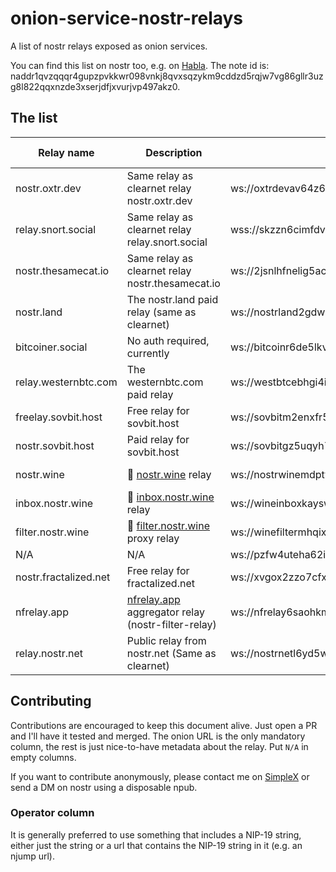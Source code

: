 # onion-service-nostr-relays
A list of nostr relays exposed as onion services.

You can find this list on nostr too, e.g. on [Habla](https://habla.news/u/0xtr@oxtr.dev/1714295238905).
The note id is: naddr1qvzqqqr4gupzpvkkwr098vnkj8qvxsqzykm9cddzd5rqjw7vg86gllr3uzg8l822qqxnzde3xserjdfjxvurjvp497akz0.


## The list

| Relay name | Description | Onion url | Operator | Payment URL |
| --- | --- | --- | --- | --- |
| nostr.oxtr.dev | Same relay as clearnet relay nostr.oxtr.dev | ws://oxtrdevav64z64yb7x6rjg4ntzqjhedm5b5zjqulugknhzr46ny2qbad.onion | [njump](https://njump.me/nprofile1qqst94nsmefmya53crp5qq39kewrtgndqcynhnzp7j8lcu0qjple6jspz3mhxue69uhkummnw3ezummcw3ezuer9wcq3gamnwvaz7tmjv4kxz7fwv3sk6atn9e5k7jxrgyy) | N/A |
| relay.snort.social | Same relay as clearnet relay relay.snort.social | wss://skzzn6cimfdv5e2phjc4yr5v7ikbxtn5f7dkwn5c7v47tduzlbosqmqd.onion | [njump](https://njump.me/nprofile1qqsx8lnrrrw9skpulctgzruxm5y7rzlaw64tcf9qpqww9pt0xvzsfmgpzpmhxue69uhkummnw3ezuamfdejszxrhwden5te0wfjkccte9eekummjwsh8xmmrd9skct9tyup) | N/A |
| nostr.thesamecat.io | Same relay as clearnet relay nostr.thesamecat.io | ws://2jsnlhfnelig5acq6iacydmzdbdmg7xwunm4xl6qwbvzacw4lwrjmlyd.onion | [njump](https://njump.me/npub1wtuh24gpuxjyvnmjwlvxzg8k0elhasagfmmgz0x8vp4ltcy8ples54e7js) | N/A |
| nostr.land | The nostr.land paid relay (same as clearnet) | ws://nostrland2gdw7g3y77ctftovvil76vquipymo7tsctlxpiwknevzfid.onion | [njump](https://nostr.at/npub12262qa4uhw7u8gdwlgmntqtv7aye8vdcmvszkqwgs0zchel6mz7s6cgrkj) | [Payment URL](http://nostrland2gdw7g3y77ctftovvil76vquipymo7tsctlxpiwknevzfid.onion) |
| bitcoiner.social | No auth required, currently | ws://bitcoinr6de5lkvx4tpwdmzrdfdpla5sya2afwpcabjup2xpi5dulbad.onion | [njump](https://njump.me/npub1an3nz7lczcunpdw6ltjst94hgzcxpppnk7zk3zr2nfcj4yd96kdse6twjd) | N/A |
| relay.westernbtc.com | The westernbtc.com paid relay | ws://westbtcebhgi4ilxxziefho6bqu5lqwa5ncfjefnfebbhx2cwqx5knyd.onion | [njump](https://njump.me/npub1pc57ls4rad5kvsp733suhzl2d4u9y7h4upt952a2pucnalc59teq33dmza) | [Payment URL](hjar34h5zwgtvxr345q7rncso3dhdaryuxgri3lu7lbhmnzvin72z5ad.onion) |
| freelay.sovbit.host | Free relay for sovbit.host | ws://sovbitm2enxfr5ot6qscwy5ermdffbqscy66wirkbsigvcshumyzbbqd.onion | [njump](https://njump.me/npub1gnwpctdec0aa00hfy4lvadftu08ccs9677mr73h9ddv2zvw8fu9smmerrq) | N/A |
| nostr.sovbit.host | Paid relay for sovbit.host | ws://sovbitgz5uqyh7jwcsudq4sspxlj4kbnurvd3xarkkx2use3k6rlibqd.onion | [njump](https://njump.me/npub1gnwpctdec0aa00hfy4lvadftu08ccs9677mr73h9ddv2zvw8fu9smmerrq) | N/A |
| nostr.wine | 🍷 [nostr.wine](https://nostr.wine) relay | ws://nostrwinemdptvqukjttinajfeedhf46hfd5bz2aj2q5uwp7zros3nad.onion | [njump](https://njump.me/npub1fyvwkve2gxm3h2d8fvwuvsnkell4jtj4zpae8w4w8zhn2g89t96s0tsfuk) | [Payment URL](http://nostrwinemdptvqukjttinajfeedhf46hfd5bz2aj2q5uwp7zros3nad.onion) |
| inbox.nostr.wine | 🍷 [inbox.nostr.wine](https://inbox.nostr.wine) relay | ws://wineinboxkayswlofkugkjwhoyi744qvlzdxlmdvwe7cei2xxy4gc6ad.onion | [njump](https://njump.me/npub1fyvwkve2gxm3h2d8fvwuvsnkell4jtj4zpae8w4w8zhn2g89t96s0tsfuk) | [Payment URL](http://wineinboxkayswlofkugkjwhoyi744qvlzdxlmdvwe7cei2xxy4gc6ad.onion) |
| filter.nostr.wine | 🍷 [filter.nostr.wine](https://filter.nostr.wine) proxy relay | ws://winefiltermhqixxzmnzxhrmaufpnfq3rmjcl6ei45iy4aidrngpsyid.onion | [njump](https://njump.me/npub1fyvwkve2gxm3h2d8fvwuvsnkell4jtj4zpae8w4w8zhn2g89t96s0tsfuk) | [Payment URL](http://nostrwinemdptvqukjttinajfeedhf46hfd5bz2aj2q5uwp7zros3nad.onion/add-time) |
| N/A | N/A | ws://pzfw4uteha62iwkzm3lycabk4pbtcr67cg5ymp5i3xwrpt3t24m6tzad.onion:81 | [njump](https://njump.oxtr.dev/nprofile1q9z8wue69uhky6t5vdhkjmnjxejx2dtvddm8sdr5wpmkgmt6wfjxversd3sn2umevyexzenhwp3kzcn2w4cry7rsdy6kgatvvfskgtn0de5k7m30q9z8wue69uhk77r5wfjx2anpwcmrg73kx3ukydmcxeex5ee5de685ut2dpjkgmf4vg6h56n3w4k82emtde585u35xeh8jvn3vfskgtn0de5k7m30qqs93v545xjl0w8865rhw7kte0mkjxst88rk3k3xj53q4zdxm2zu5ectdn2z6) | N/A |
| nostr.fractalized.net | Free relay for fractalized.net | ws://xvgox2zzo7cfxcjrd2llrkthvjs5t7efoalu34s6lmkqhvzvrms6ipyd.onion | [njump](https://njump.me/npub1ky4kxtyg0uxgw8g5p5mmedh8c8s6sqny6zmaaqj44gv4rk0plaus3m4fd2) | N/A |
| nfrelay.app | [nfrelay.app](https://nfrelay.app) aggregator relay (nostr-filter-relay) | ws://nfrelay6saohkmipikquvrn6d64dzxivhmcdcj4d5i7wxis47xwsriyd.onion | [njump](https://njump.me/npub19dn7fq9hlxwjsdtgf28hyakcdmd73cccaf2u7a7vl42echey7ezs2hwja7) | N/A |
| relay.nostr.net | Public relay from nostr.net (Same as clearnet) | ws://nostrnetl6yd5whkldj3vqsxyyaq3tkuspy23a3qgx7cdepb4564qgqd.onion | [njump](https://nostr.at/aljaz@nostr.si) | N/A |


## Contributing

Contributions are encouraged to keep this document alive. Just open a PR and I'll have it tested and merged. The onion URL is the only mandatory column, the rest is just nice-to-have metadata about the relay. Put `N/A` in empty columns.

If you want to contribute anonymously, please contact me on [SimpleX](https://simplex.chat/contact#/?v=2&smp=smp%3A%2F%2F0YuTwO05YJWS8rkjn9eLJDjQhFKvIYd8d4xG8X1blIU%3D%40smp8.simplex.im%2FZ_4q0Nv91wCk8Uekyiaas7NSr-nEDir7%23%2F%3Fv%3D1-2%26dh%3DMCowBQYDK2VuAyEAvdSLn5QEwrfKQswQGTzlwtXeLMXbzxErv-zOJU6D0y8%253D%26srv%3Dbeccx4yfxxbvyhqypaavemqurytl6hozr47wfc7uuecacjqdvwpw2xid.onion) or send a DM on nostr using a disposable npub. 

### Operator column
It is generally preferred to use something that includes a NIP-19 string, either just the string or a url that contains the NIP-19 string in it (e.g. an njump url).
